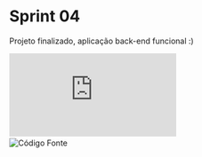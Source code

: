 # Sprint 04
Projeto finalizado, aplicação back-end funcional :)

![Apresentação](https://github.com/babi2707/Collegare-Documentation/blob/main/Sprint4/Apresentacao/Apresenta%C3%A7%C3%A3o.pdf) <br>
![Código Fonte](https://github.com/babi2707/Collegare-Documentation/tree/main/Sprint4/Codigo%20Fonte)
